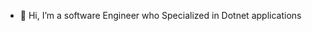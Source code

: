 - 👋 Hi, I’m a software Engineer who Specialized in Dotnet applications
<!---
mohamedASW/mohamedASW is a ✨ special ✨ repository because its `README.md` (this file) appears on your GitHub profile.
You can click the Preview link to take a look at your changes.
--->
